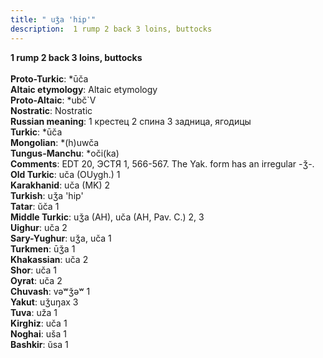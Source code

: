 ```yaml
---
title: " uǯa 'hip'"
description:  1 rump 2 back 3 loins, buttocks
---
```

<p data-pagefind-weight="0.5">
<strong> 1 rump 2 back 3 loins, buttocks</strong><br><br>
<strong>Proto-Turkic</strong>:  *ūča<br>
<strong>Altaic etymology</strong>:  Altaic etymology<br>
<strong> Proto-Altaic</strong>:  *ubč`V<br>
<strong>Nostratic</strong>:  Nostratic<br>
<strong>Russian meaning</strong>:  1 крестец 2 спина 3 задница, ягодицы<br>
<strong>Turkic</strong>:  *ūča<br>
<strong>Mongolian</strong>:  *(h)uwča<br>
<strong>Tungus-Manchu</strong>:  *oči(ka)<br>
<strong>Comments</strong>:  EDT 20, ЭСТЯ 1, 566-567. The Yak. form has an irregular -ǯ-.<br>
<strong>Old Turkic</strong>:  uča (OUygh.) 1<br>
<strong>Karakhanid</strong>:  uča (MK) 2<br>
<strong>Turkish</strong>:  uǯa 'hip'<br>
<strong>Tatar</strong>:  ŭča 1<br>
<strong>Middle Turkic</strong>:  uǯa (AH), uča (AH, Pav. C.) 2, 3<br>
<strong>Uighur</strong>:  uča 2<br>
<strong>Sary-Yughur</strong>:  uǯa, uča 1<br>
<strong>Turkmen</strong>:  ūǯa 1<br>
<strong>Khakassian</strong>:  uča 2<br>
<strong>Shor</strong>:  uča 1<br>
<strong>Oyrat</strong>:  uča 2<br>
<strong>Chuvash</strong>:  vǝʷǯǝʷ 1<br>
<strong>Yakut</strong>:  uǯuŋax 3<br>
<strong>Tuva</strong>:  uža 1<br>
<strong>Kirghiz</strong>:  uča 1<br>
<strong>Noghai</strong>:  uša 1<br>
<strong>Bashkir</strong>:  ŭsa 1<br>

</p>
